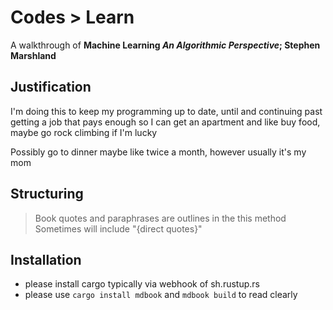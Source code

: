 # Codes > Learn

A walkthrough of **Machine Learning *An Algorithmic Perspective*; Stephen Marshland**

## Justification

I'm doing this to keep my programming up to date, until and continuing past
getting a job that pays enough so I can get an apartment and like buy food,
maybe go rock climbing if I'm lucky 

Possibly go to dinner maybe like twice a month, however usually it's my mom

## Structuring

> Book quotes and paraphrases are outlines in the this method
> Sometimes will include "{direct quotes}"

## Installation

- please install cargo typically via webhook of sh.rustup.rs
- please use `cargo install mdbook` and `mdbook build` to read clearly
